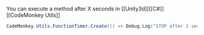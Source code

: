 You can execute a method after X seconds in 
[[Unity3d]][[C#]]
[[CodeMonkey Utils]]

```C#
CodeMonkey.Utils.FunctionTimer.Create(() => Debug.Log("STOP after 1 sec"), 1f);
```